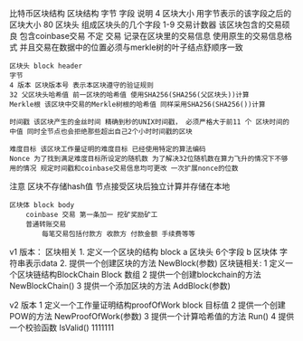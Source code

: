 比特币区块结构
    区块结构
    字节 字段 说明
    4 区块大小 用字节表示的该字段之后的区块大小
    80 区块头 组成区块头的几个字段
    1-9 交易计数器 该区块包含的交易硕良 包含coinbase交易
    不定 交易 记录在区块里的交易信息 使用原生的交易信息格式 并且交易在数据中的位置必须与merkle树的叶子结点舒顺序一致

    区块头 block header
    字节
    4 版本 区块版本号 表示本区块遵守的验证规则
    32 父区块头哈希值 前一区块的哈希值 使用SHA256(SHA256(父区块头))计算
    Merkle根 该区块中交易的Merkle树根的哈希值 同样采用SHA256(SHA256())计算 

    时间戳 该区块产生的金丝时间 精确到秒的UNIX时间戳， 必须严格大于前11 个 区块时间的中值 同时全节点也会拒绝那些超出自己2个小时时间戳的区块
    
    难度目标 该区块工作量证明的难度目标 已经使用特定的算法编码
    Nonce 为了找到满足难度目标所设定的随机数 为了解决32位随机数在算力飞升的情况下不够用的情况 规定时间戳和coinbase交易信息均可更改 一次扩展nonce的位数
注意 区块不存储hash值 节点接受区块后独立计算并存储在本地

    区块体 block body
        coinbase 交易 第一条加一 挖矿奖励矿工 
        普通转账交易
            每笔交易包括付款方 收款方 付款金额 手续费等等
    
v1 版本：
区块相关
    1. 定义一个区块的结构 block
     a 区块头 6个字段
     b 区块体 字符串表示data
    2. 提供一个创建区块的方法
     NewBlock(参数)
区块链相关:
    1 定义一个区块链结构BlockChain
Block 数组
    2 提供一个创建blockchain的方法
NewBlockChain() 
    3 提供一个添加区块的方法
AddBlock(参数)

v2 版本
    1 定义一个工作量证明结构proofOfWork
        block
        目标值
    2 提供一个创建POW的方法
        NewProofOfWork(参数)
    3 提供一个计算哈希值的方法
        Run()
    4 提供一个校验函数
        IsValid()
1111111